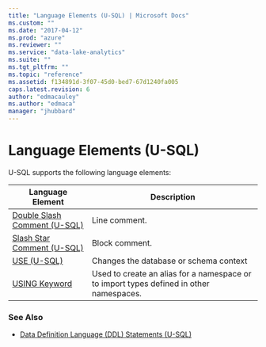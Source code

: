 ```yaml
---
title: "Language Elements (U-SQL) | Microsoft Docs"
ms.custom: ""
ms.date: "2017-04-12"
ms.prod: "azure"
ms.reviewer: ""
ms.service: "data-lake-analytics"
ms.suite: ""
ms.tgt_pltfrm: ""
ms.topic: "reference"
ms.assetid: f134891d-3f07-45d0-bed7-67d1240fa005
caps.latest.revision: 6
author: "edmacauley"
ms.author: "edmaca"
manager: "jhubbard"
---
```

# Language Elements (U-SQL)
U-SQL supports the following language elements:

|Language Element|Description|
|------|--|
|[Double Slash Comment (U-SQL)](../USQL/double-slash-comment-u-sql.md)|Line comment.|
|[Slash Star Comment (U-SQL)](../USQL/slash-star-comment-u-sql.md)|Block comment.|
|[USE (U-SQL)](../USQL/u-sql-metadata-object-naming-and-name-contexts.md)|Changes the database or schema context|
|[USING Keyword](../USQL/using-keyword.md)|Used to create an alias for a namespace or to import types defined in other namespaces.|


### See Also
* [Data Definition Language (DDL) Statements (U-SQL)](../USQL/data-definition-language-ddl-statements-u-sql.md)